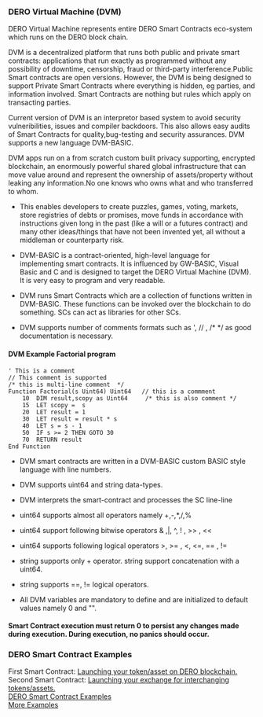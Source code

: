 ### DERO Virtual Machine (DVM) 

DERO Virtual Machine represents entire DERO Smart Contracts eco-system which runs on the DERO block chain.  

DVM is a decentralized platform that runs both public and private smart contracts: applications that run exactly as programmed without any possibility of downtime, censorship, fraud or third-party interference.Public Smart contracts are open versions. However, the  DVM is being designed to support Private Smart Contracts where everything is hidden, eg parties, and information involved. Smart Contracts are nothing but rules which apply on transacting parties.  

Current version of DVM is an interpretor based system to avoid security vulneribilities, issues and compiler backdoors. This also allows easy audits of Smart Contracts for quality,bug-testing and security assurances. DVM supports a new language DVM-BASIC.  

DVM apps run on a from scratch custom built privacy supporting, encrypted blockchain, an enormously powerful shared global infrastructure that can move value around and represent the ownership of assets/property without leaking any information.No one knows who owns what and who transferred to whom.

* This enables developers to create puzzles, games, voting, markets, store registries of debts or promises, move funds in accordance with instructions given long in the past (like a will or a futures contract) and many other ideas/things that have not been invented yet, all without a middleman or counterparty risk.


* DVM-BASIC is a contract-oriented, high-level language for implementing smart contracts. It is influenced by GW-BASIC, Visual Basic and C and is designed to target the DERO Virtual Machine (DVM). It is very easy to program and very readable.

* DVM runs Smart Contracts which are a collection of functions written in DVM-BASIC.
These functions can be invoked over the blockchain to do something. SCs can act as libraries for other SCs.


* DVM supports number of comments formats such as ', // , /* */  as good documentation is necessary.

#### DVM Example Factorial program

```
' This is a comment
// This comment is supported
/* this is multi-line comment  */
Function Factorial(s Uint64) Uint64   // this is a commment
	10  DIM result,scopy as Uint64     /* this is also comment */
	15  LET scopy =  s
	20  LET result = 1
	30  LET result = result * s
	40  LET s = s - 1
	50  IF s >= 2 THEN GOTO 30
	70  RETURN result
End Function
```

*  DVM smart contracts are written in a DVM-BASIC custom BASIC style language with line numbers.
*  DVM supports uint64 and string data-types.
*  DVM interprets the smart-contract and processes the SC line-line 
 
* uint64 supports almost all operators namely  +,-,*,/,% 
* uint64 support following bitwise operators & ,|,  ^, ! , >> , <<
* uint64 supports following  logical operators  >, >= , <, <=, == , !=  
* string supports only + operator. string support concatenation with a uint64.
* string supports ==, != logical operators.
* All DVM variables are mandatory to define and are initialized to default values namely 0  and "".

#### Smart Contract execution must return 0 to persist any changes made during execution. During execution, no panics should occur.

### DERO Smart Contract Examples  
First Smart Contract: [Launching your token/asset on DERO blockchain.](https://github.com/deroproject/documentation/blob/master/DVMDOCS/examples/token/token_sc_guide.md)  
Second Smart Contract: [Launching your exchange for interchanging tokens/assets.](https://github.com/deroproject/documentation/tree/master/DVMDOCS/examples/assetexchange)  
[DERO Smart Contract Examples](https://github.com/deroproject/documentation/tree/master/DVMDOCS/examples)  
[More Examples](https://forum.dero.io/t/darch-decentralized-architecture-competition-series/1318)
